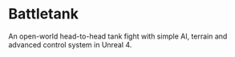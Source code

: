 # Battletank
An open-world head-to-head tank fight with simple AI, terrain and advanced control system in Unreal 4.

